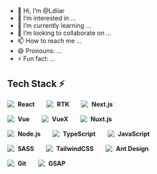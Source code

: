 - 👋 Hi, I’m @Ldiiar
- 👀 I’m interested in ...
- 🌱 I’m currently learning ...
- 💞️ I’m looking to collaborate on ...
- 📫 How to reach me ...
- 😄 Pronouns: ...
- ⚡ Fun fact: ...


## Tech Stack ⚡️

<span>
	<img align="top" src="./icons/react.svg"/>&nbsp;
	<b>React</b>
</span>
&nbsp;&nbsp;&nbsp;&nbsp;&nbsp;
<span>
	<img align="top" src="./icons/rtk.svg"/>&nbsp;
	<b>RTK</b>
</span>
&nbsp;&nbsp;&nbsp;&nbsp;&nbsp;
<span>
	<img align="top" src="./icons/nextJS.svg"/>&nbsp;
	<b>Next.js</b>
</span>
<br/>
<br/>
<span>
	<img align="top" src="./icons/vue.svg"/>&nbsp;
	<b>Vue</b>
</span>
&nbsp;&nbsp;&nbsp;&nbsp;&nbsp;
<span>
	<img align="top" src="./icons/vuex.svg"/>&nbsp;
	<b>VueX</b>
</span>
&nbsp;&nbsp;&nbsp;&nbsp;&nbsp;
<span>
	<img align="top" src="./icons/nuxt.svg"/>&nbsp;
	<b>Nuxt.js</b>
</span>
<br/>
<br/>
<span>
	<img align="top" src="./icons/nodeJs.svg"/>&nbsp;
	<b>Node.js</b>
</span>
&nbsp;&nbsp;&nbsp;&nbsp;&nbsp;
<span>
	<img align="top" src="./icons/ts.svg"/>&nbsp;
	<b>TypeScript</b>
</span>
&nbsp;&nbsp;&nbsp;&nbsp;&nbsp;
<span>
	<img align="top" src="./icons/js.svg"/>&nbsp;
	<b>JavaScript</b>
</span>
<br/>
<br/>
<span>
	<img align="top" src="./icons/scss.svg"/>&nbsp;
	<b>SASS</b>
</span>
&nbsp;&nbsp;&nbsp;&nbsp;&nbsp;
<span>
	<img align="top" src="./icons/tailwind.svg"/>&nbsp;
	<b>TailwindCSS</b>
</span>
&nbsp;&nbsp;&nbsp;&nbsp;&nbsp;
<span>
	<img align="top" src="./icons/antDesign.svg"/>&nbsp;
	<b>Ant Design</b>
</span>
<br/>
<br/>
<span>
	<img align="top" src="./icons/git.svg"/>&nbsp;
	<b>Git</b>
</span>
&nbsp;&nbsp;&nbsp;&nbsp;&nbsp;
<span>
	<img align="top" src="./icons/gsap.svg"/>&nbsp;
	<b>GSAP</b>
</span>
